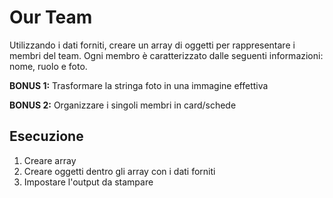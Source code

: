 Our Team
===
Utilizzando i dati forniti, creare un array di oggetti per rappresentare i membri del team.
Ogni membro è caratterizzato dalle seguenti informazioni: nome, ruolo e foto.

**BONUS 1:**
Trasformare la stringa foto in una immagine effettiva

**BONUS 2:**
Organizzare i singoli membri in card/schede

## Esecuzione
1. Creare array 
2. Creare oggetti dentro gli array con i dati forniti
3. Impostare l'output da stampare 